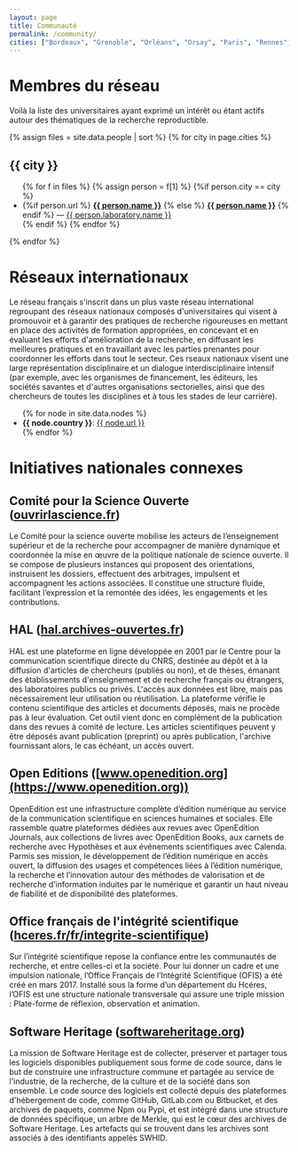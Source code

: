 ```yaml
---
layout: page
title: Communauté
permalink: /community/
cities: ["Bordeaux", "Grenoble", "Orléans", "Orsay", "Paris", "Rennes", "Toulouse"]
---
```


# Membres du réseau

Voilà la liste des universitaires ayant exprimé un intérêt ou étant actifs autour des thématiques de la recherche reproductible.

{% assign files = site.data.people | sort %}
{% for city in page.cities %}
## {{ city }}
  <ul>
  {% for f in files %}
    {% assign person = f[1] %}
    {%if person.city == city %}
      <li>
        {%if person.url %}
          <b><a href="{{ person.url }}"> {{ person.name }}</a></b>
        {% else %}
          <b><a href="{{ person.laboratory.url }}"> {{ person.name }}</a></b>
        {% endif %}  
        — <a href="{{ person.laboratory.url }}"> {{ person.laboratory.name }}</a> 
      </li>
    {% endif %}  
  {% endfor %}
  </ul>
{% endfor %}


# Réseaux internationaux

Le réseau français s'inscrit dans un plus vaste réseau international
regroupant des réseaux nationaux composés d'universitaires qui visent
à promouvoir et à garantir des pratiques de recherche rigoureuses en
mettant en place des activités de formation appropriées, en concevant
et en évaluant les efforts d'amélioration de la recherche, en
diffusant les meilleures pratiques et en travaillant avec les parties
prenantes pour coordonner les efforts dans tout le secteur. Ces rseaux
nationaux visent une large représentation disciplinaire et un dialogue
interdisciplinaire intensif (par exemple, avec les organismes de
financement, les éditeurs, les sociétés savantes et d'autres
organisations sectorielles, ainsi que des chercheurs de toutes les
disciplines et à tous les stades de leur carrière).

<ul>
{% for node in site.data.nodes %}
  <li>
    <b>{{ node.country }}</b>: 
    <a href="{{ node.url }}">{{ node.url }}</a>
  </li>
{% endfor %}
</ul>

# Initiatives nationales connexes

## Comité pour la Science Ouverte ([ouvrirlascience.fr](https://www.ouvrirlascience.fr/))

Le Comité pour la science ouverte mobilise les acteurs de l’enseignement supérieur et de la recherche pour accompagner de manière dynamique et coordonnée la mise en œuvre de la politique nationale de science ouverte. Il se compose de plusieurs instances qui proposent des orientations, instruisent les dossiers, effectuent des arbitrages, impulsent et accompagnent les actions associées. Il constitue une structure fluide, facilitant l’expression et la remontée des idées, les engagements et les contributions.

## HAL ([hal.archives-ouvertes.fr](https://hal.archives-ouvertes.fr/))

HAL est une plateforme en ligne développée en 2001 par le Centre pour la communication scientifique directe du CNRS, destinée au dépôt et à la diffusion d'articles de chercheurs (publiés ou non), et de thèses, émanant des établissements d'enseignement et de recherche français ou étrangers, des laboratoires publics ou privés. L'accès aux données est libre, mais pas nécessairement leur utilisation ou réutilisation. La plateforme vérifie le contenu scientifique des articles et documents déposés, mais ne procède pas à leur évaluation. Cet outil vient donc en complément de la publication dans des revues à comité de lecture. Les articles scientifiques peuvent y être déposés avant publication (preprint) ou après publication, l'archive fournissant alors, le cas échéant, un accès ouvert.

## Open Editions ([www.openedition.org](https://www.openedition.org))

OpenEdition est une infrastructure complète d’édition numérique au
service de la communication scientifique en sciences humaines et
sociales. Elle rassemble quatre plateformes dédiées aux revues avec
OpenEdition Journals, aux collections de livres avec OpenEdition
Books, aux carnets de recherche avec Hypothèses et aux événements
scientifiques avec Calenda. Parmis ses mission, le développement de
l’édition numérique en accès ouvert, la diffusion des usages et
compétences liées à l’édition numérique, la recherche et l’innovation
autour des méthodes de valorisation et de recherche d’information
induites par le numérique et garantir un haut niveau de fiabilité et
de disponibilité des plateformes.


## Office français de l'intégrité scientifique ([hceres.fr/fr/integrite-scientifique](https://www.hceres.fr/fr/office-francais-de-lintegrite-scientifique-ofis))

Sur l’intégrité scientifique repose la confiance entre les communautés de recherche, et entre celles-ci et la société. Pour lui donner un cadre et une impulsion nationale, l’Office Français de l’Intégrité Scientifique (OFIS) a été créé en mars 2017. Installé sous la forme d’un département du Hcéres, l’OFIS est une structure nationale transversale qui assure une triple mission : Plate-forme de réflexion, observation et animation.

## Software Heritage ([softwareheritage.org](https://www.softwareheritage.org))

La mission de Software Heritage est de collecter, préserver et partager tous les logiciels disponibles publiquement sous forme de code source, dans le but de construire une infrastructure commune et partagée au service de l'industrie, de la recherche, de la culture et de la société dans son ensemble. Le code source des logiciels est collecté depuis des plateformes d'hébergement de code, comme GitHub, GitLab.com ou Bitbucket, et des archives de paquets, comme Npm ou Pypi, et est intégré dans une structure de données spécifique, un arbre de Merkle, qui est le cœur des archives de Software Heritage. Les artefacts qui se trouvent dans les archives sont associés à des identifiants appelés SWHID.

